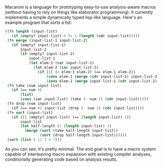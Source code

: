 Macaroni is a language for prototyping easy-to-use analysis-aware macros
(without having to rely on things like elaborator programming). It currently
implements a simple dynamically typed lisp-like language. Here's an example
program that sorts a list: 

```lisp
((fn length (input-list)
   (if (empty? input-list) 0 (+ 1 (length (cdr input-list)))))
 (fn merge (input-list-1 input-list-2)
   (if (empty? input-list-1)
       input-list-2
       (if (empty? input-list-2)
           input-list-1
           (let elem-1 (car input-list-1)
             (let elem-2 (car input-list-2)
               (if (|| (< elem-1 elem-2) (== elem-1 elem-2))
                   (cons elem-1 (merge (cdr input-list-1) input-list-2))
                   (cons elem-2 (merge input-list-1 (cdr input-list-2)))))))))
 (fn take (num input-list)
   (if (== num 0)
       (list)
       (cons (car input-list) (take (- num 1) (cdr input-list)))))
 (fn drop (num input-list)
   (if (== num 0) input-list (drop (- num 1) (cdr input-list))))
 (fn sort (input-list)
   (if (|| (empty? input-list) (== (length input-list) 1))
       input-list
       (let half-length (/ (length input-list) 2)
         (merge (sort (take half-length input-list))
                (sort (drop half-length input-list))))))
 (sort (list 8 11 3 4 7)))
```

As you can see, it's pretty minimal. The end goal is to have a macro system
capable of interleaving macro expansion with existing compiler analyses,
conditionally generating code based on analysis results. 
